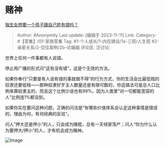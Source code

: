 # 赌神
[独生女想要一个孩子跟自己姓有错吗？](https://www.zhihu.com/question/590959144/answer/3284562896)

> Author: #Anonymity
> Last update: [编辑于 2023-11-11]
> Link:
> Category: #【答集】/01-家族答集
> Tag: #1-个人成长/1-内在建设/1a-三观/人生观 #2-亲密关系/2-交往案例/2b-论婚姻 
> 评论区:
> 泛讨论:

世界上任何一件事都有人说错。

停止用广播的形式问“这有没有错”，这是个无效的方法。

如果你奉行“只要是有人说有错的事就做不得”的行为方式，你的生活会比最低贱的奴隶还要低贱——那种奴隶好歹主人数量还是有限可数的，你这搞法可是总人口比例来算奴隶主的，而且这个比例少说也有99%。因为人类里“对一切都能宽容的人”比例连1%都没到。

如果你实在要问这种问题，正确的问法是“有哪些价值体系会认定这种事情是错误的，理由为何，有何经典的反驳”。

问人“押大还是押小”的人，只会成为赌棍，总有一天倾家荡产；问人“你为什么认为要押大/押小”的人，才有机会成为赌神。

![Image](https://pic1.zhimg.com/50/v2-ad50d98775015f8fef32e328ab58c85c_720w.jpg?source=1940ef5c)

